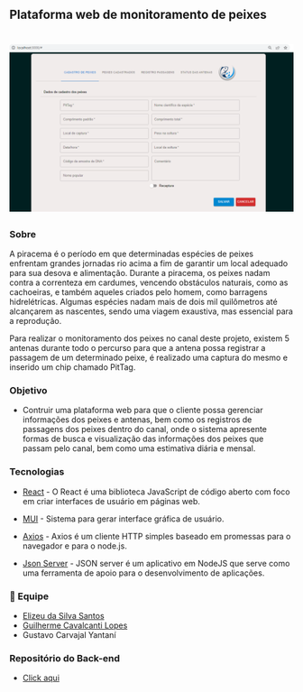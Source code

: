 ## Plataforma web de monitoramento de peixes

<h1 align="center">
  <img alt="image" title="Readme" src="./images/Front-end.PNG.png"/>
</h1>

### Sobre
A piracema é o período em que determinadas espécies de peixes enfrentam grandes jornadas rio acima a fim de garantir um local adequado para sua desova e alimentação. Durante a piracema, os peixes nadam contra a correnteza em cardumes, vencendo obstáculos naturais, como as cachoeiras, e também aqueles criados pelo homem, como barragens hidrelétricas. Algumas espécies nadam mais de dois mil quilômetros até alcançarem as nascentes, sendo uma viagem exaustiva, mas essencial para a reprodução.

Para realizar o monitoramento dos peixes no canal deste projeto, existem 5 antenas durante todo o percurso para que a antena possa registrar a passagem de um determinado peixe, é realizado uma captura do mesmo e inserido um chip chamado PitTag.

### Objetivo

- Contruir uma plataforma web para que o cliente possa gerenciar informações dos peixes e antenas, bem como os registros de passagens dos peixes dentro do canal, onde o sistema apresente formas de busca e visualização das informações dos peixes que passam pelo canal, bem como uma estimativa diária e mensal.


### Tecnologias

- [React](https://pt-br.reactjs.org/) - O React é uma biblioteca JavaScript de código aberto com foco em criar interfaces de usuário em páginas web.

- [MUI](https://mui.com/pt/) - Sistema para gerar interface gráfica de usuário.

- [Axios](https://axios-http.com/ptbr/) - Axios é um cliente HTTP simples baseado em promessas para o navegador e para o node.js.

- [Json Server](https://www.npmjs.com/package/json-server) - JSON server é um aplicativo em NodeJS que serve como uma ferramenta de apoio para o desenvolvimento de aplicações.


### 🤝 Equipe
- [Elizeu da Silva Santos](https://www.linkedin.com/in/elizeusantoss/)
- [Guilherme Cavalcanti Lopes](https://www.linkedin.com/in/guilherme-cavalcanti-lopes-037830214/)
- Gustavo Carvajal Yantaní

### Repositório do Back-end
- [Click aqui](https://github.com/Elizeu-Santos/PTI-Piracema-back-end)

